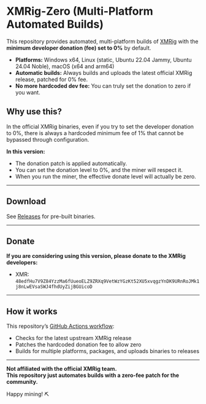 # XMRig-Zero (Multi-Platform Automated Builds)

This repository provides automated, multi-platform builds of [XMRig](https://xmrig.com/) with the **minimum developer donation (fee) set to 0%** by default.

- **Platforms:** Windows x64, Linux (static, Ubuntu 22.04 Jammy, Ubuntu 24.04 Noble), macOS (x64 and arm64)
- **Automatic builds:** Always builds and uploads the latest official XMRig release, patched for 0% fee.
- **No more hardcoded dev fee:** You can truly set the donation to zero if you want.

## Why use this?

In the official XMRig binaries, even if you try to set the developer donation to 0%, there is always a hardcoded minimum fee of 1% that cannot be bypassed through configuration.

**In this version:**
- The donation patch is applied automatically.
- You can set the donation level to 0%, and the miner will respect it.
- When you run the miner, the effective donate level will actually be zero.

---

## Download

See [Releases](https://github.com/your-username/xmrig-zero/releases) for pre-built binaries.

---

## Donate

**If you are considering using this version, please donate to the XMRig developers:**

* XMR: `48edfHu7V9Z84YzzMa6fUueoELZ9ZRXq9VetWzYGzKt52XU5xvqgzYnDK9URnRoJMk1j8nLwEVsaSWJ4fhdUyZijBGUicoD`

---

## How it works

This repository’s [GitHub Actions workflow](.github/workflows/build.yml):
- Checks for the latest upstream XMRig release
- Patches the hardcoded donation fee to allow zero
- Builds for multiple platforms, packages, and uploads binaries to releases

---

**Not affiliated with the official XMRig team.  
This repository just automates builds with a zero-fee patch for the community.**

Happy mining! ⛏️